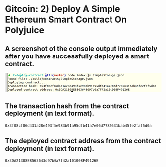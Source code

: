 # Gitcoin: 2) Deploy A Simple Ethereum Smart Contract On Polyjuice

## A screenshot of the console output immediately after you have successfully deployed a smart contract.

![](deployed.png)

## The transaction hash from the contract deployment (in text format).

```
0x3f08cf86d431a28e493f5e983b91a95dfb41a7e06d7785631bab45fe2faf5d0a
```

## The deployed contract address from the contract deployment (in text format).

```
0x3DA21308E8563643d97b0a7f42a101008F49126E
``` 
